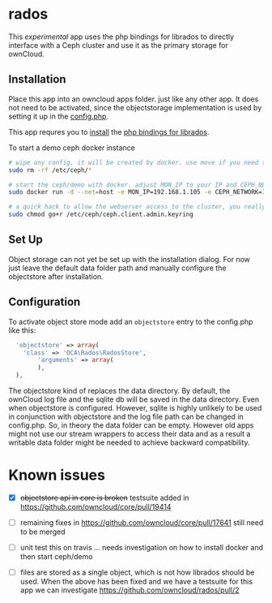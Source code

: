 # rados
This *experimental* app uses the php bindings for librados to directly interface with a Ceph cluster and use it as the primary storage for ownCloud.

## Installation

Place this app into an owncloud apps folder. just like any other app. It does not need to be activated, since the objectstorage implementation is used by setting it up in the [config.php](#set-up).

This app requres you to [install](https://github.com/ceph/phprados/blob/master/INSTALL) the [php bindings for librados](https://github.com/ceph/phprados).

To start a demo ceph docker instance 
```sh
# wipe any config, it will be created by docker. use move if you need the existing config
sudo rm -rf /etc/ceph/* 

# start the ceph/demo with docker. adjust MON_IP to your IP and CEPH_NETWORK to your subnet
sudo docker run -d --net=host -e MON_IP=192.168.1.105 -e CEPH_NETWORK=192.168.1.0/24 -v /etc/ceph:/etc/ceph -P ceph/demo 

# a quick hack to allow the webserver access to the cluster, you really shold not do this in your production environment ...
sudo chmod go+r /etc/ceph/ceph.client.admin.keyring
```

## Set Up
Object storage can not yet be set up with the installation dialog. For now just leave the default data folder path and manually configure the objectstore after installation.

## Configuration
To activate object store mode add an `objectstore` entry to the config.php like this:

```php
  'objectstore' => array(
    'class' => 'OCA\Rados\RadosStore',
        'arguments' => array(
        ),
  ),
```

The objectstore kind of replaces the data directory. By default, the ownCloud log file and the sqlite db will be saved in the data directory. Even when objectstore is configured. However, sqlite is highly unlikely to be used in conjunction with objectstore and the log file path can be changed in config.php. So, in theory the data folder can be empty. However old apps might not use our stream wrappers to access their data and as a result a writable data folder might be needed to achieve backward compatibility.

# Known issues

- [x] ~~objectstore api in core is broken~~ testsuite added in https://github.com/owncloud/core/pull/19414
- [ ] remaining fixes in https://github.com/owncloud/core/pull/17641 still need to be merged
- [ ] unit test this on travis ... needs investigation on how to install docker and then start ceph/demo
- [ ] files are stored as a single object, which is not how librados should be used. When the above has been fixed and we have a testsuite for this app we can investigate https://github.com/owncloud/rados/pull/2


